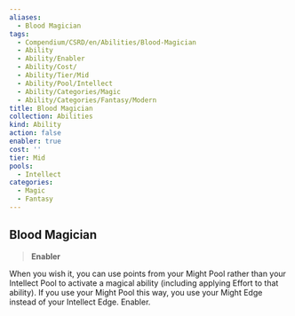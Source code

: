 ```yaml
---
aliases:
  - Blood Magician
tags:
  - Compendium/CSRD/en/Abilities/Blood-Magician
  - Ability
  - Ability/Enabler
  - Ability/Cost/
  - Ability/Tier/Mid
  - Ability/Pool/Intellect
  - Ability/Categories/Magic
  - Ability/Categories/Fantasy/Modern
title: Blood Magician
collection: Abilities
kind: Ability
action: false
enabler: true
cost: ''
tier: Mid
pools:
  - Intellect
categories:
  - Magic
  - Fantasy
---
```

## Blood Magician
>**Enabler**  

When you wish it, you can use points from your Might Pool rather than your Intellect Pool to activate a magical ability (including applying Effort to that ability). If you use your Might Pool this way, you use your Might Edge instead of your Intellect Edge. Enabler.